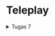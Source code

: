 # Teleplay
<details>
<summary>Tugas 7</summary>
## Proses Pengerjaan Tugas
    
1. Membuat proyek flutter baru dengan nama <b>Teleplay</b>

```
flutter create teleplay
```

2. Membuat file baru bernama `menu.dart`

3. Mengisi file `menu.dart` dengan widget stateless bernama `MyHomePage`.

```
class MyHomePage extends StatelessWidget {
    MyHomePage({super.key});

    @override
    Widget build(BuildContext context) {
        return Scaffold(
            ... // jangan copy titik-titik ini!
        );
    }
}
```

4. Import file `menu.dart` ke file `main.dart`

```
import 'package:teleplay_mobile/menu.dart';
```

5. Membuat class widget bernama `ItemHomePage` untuk membuat object item pada file `menu.dart` denga warna, nama, dan color yang yang memungkinkan Anda membuat objek dengan setiap atribut yang berkorelasi untuk tiap item.

```
class ItemHomePage {
  final String name;
  final IconData icon;
  final Color color;

  ItemHomePage(this.name, this.icon, this.color);
}
```

6. Membuat list of items yang ingin dibuat pada file `menu.dart`.

7. Membuat tiga tombol sederhana dengan ikon dan teks.
```
class ItemCard extends StatelessWidget {
  final ItemHomePage item;
  const ItemCard(this.item, {super.key});

  @override
  Widget build(BuildContext context) {
    return Material(
      color: item.color,
      borderRadius: BorderRadius.circular(12),
      child: InkWell(
        onTap: () {
          ScaffoldMessenger.of(context)
            ..hideCurrentSnackBar()
            ..showSnackBar(SnackBar(
                content: Text("Kamu telah menekan tombol ${item.name}!")));
        },
        // Container untuk menyimpan Icon dan Text
        child: Container(
          width: 240,
          padding: const EdgeInsets.all(8),
          child: Center(
            child: Column(
              // Menyusun ikon dan teks di tengah kartu.
              mainAxisAlignment: MainAxisAlignment.center,
              children: [
                Icon(
                  item.icon,
                  color: Colors.white,
                  size: 30.0,
                ),
                const Padding(padding: EdgeInsets.all(3)),
                Text(
                  item.name,
                  textAlign: TextAlign.center,
                  style: const TextStyle(color: Colors.white),
                ),
              ],
            ),
          ),
        ),
      ),
    );
  }
}
```

8. Snackbar dengan tulisan 
*  "Kamu telah menekan tombol Lihat Daftar Produk" ketika tombol Lihat Daftar Produk ditekan.
* "Kamu telah menekan tombol Tambah Produk" ketika tombol Tambah Produk ditekan.
* "Kamu telah menekan tombol Logout" ketika tombol Logout ditekan.

```
child: InkWell(
        onTap: () {
          ScaffoldMessenger.of(context)
            ..hideCurrentSnackBar()
            ..showSnackBar(SnackBar(
                content: Text("Kamu telah menekan tombol ${item.name}!")));
        },
)
```
## Menjawab Pertanyaan
1. Jelaskan apa yang dimaksud dengan stateless widget dan stateful widget, dan jelaskan perbedaan dari keduanya.
<table>
    <tr>
        <th></th>
        <th>Stateless Widget</th>
        <th>Statefull Widget</th>
    </tr>
    <tr>
        <td>Definisi</td>
        <td>Widget yang tidak dapat berubah (widget statis)</td>
        <td>Widget yang mengubah propertinya selama run time (widget dinamis)</td>
    </tr>
    <tr>
        <td>Ketergantungan pada data atau perubahan perilaku apa pun</td>
        <td>Tidak bergantung pada perubahan data atau perubahan perilaku apa pun</td>
        <td>Diperbarui selama runtime berdasarkan tindakan pengguna atau perubahan data</td>
    </tr>
    <tr>
        <td>Status</td>
        <td>Tidak memiliki status hanya terrender sekali dan tidak akan memperbarui dirinya sendiri, tetapi hanya akan diperbarui saat data eksternal berubah</td>
        <td>Memiliki status internal dan dapat dirender ulang jika data masukan berubah atau jika status widget berubah</td>
    </tr>
    <tr>
        <td>Contoh Implementasi</td>
        <td>
            <pre>
                <code>
        class MyStatelessWidget extends StatelessWidget {
        // This widget is the root of your application.
        @override
        Widget build(BuildContext context) {
            return Container(
            child: Text('This is a Stateless Widget'),
            );
        }
        }
                </code>
            </pre>
        </td>
        <td>
            <pre>
                <code>
        class MyStatefulWidget extends StatefulWidget {
        MyStatefulWidget({Key? key}) : super(key: key);
        @override
        _MyStatefulWidgetState createState() => _MyStatefulWidgetState();
        }
                </code>
            </pre>
        </td>
    </tr>
</table>

2. Sebutkan widget apa saja yang kamu gunakan pada proyek ini dan jelaskan fungsinya.

* Scaffold: Widget ini sebagi struktur dasar untuk halaman, menyediakan kerangka untuk AppBar dan body.
* AppBar: widget ini untuk menampilkan judul di bagian atas halaman.
* SingleChildScrollView: widget ini untuk memungkinkan halaman untuk discroll ketika konten meluap di layar.
* Padding: widget ini untuk memberikan ruang di sekitar widget.
* Column: widget ini untuk menyusun widget secara vertikal.
* Row: widget ini untuk menyusun widget secara horizontal.
* SizedBox: widget ini untuk memberikan jarak atau ruang kosong vertikal.
* Center: widget ini untuk menempatkan widget di tengah-tengah.
* GridView.count: widget ini untuk membuat tata letak grid dengan jumlah kolom tertentu.
* Card: widget ini untuk menyediakan konten yang flexibel dan dapat diperluas, serta sebagai tempat untuk menampilkan berbagai informasi.
* Container: widget serbaguna untuk tata letak, padding, dan ukuran.
* Text: widget ini untuk menampilkan teks.
* Material: widget ini untuk memberikan tampilan material pada widget.
* InkWell: widget ini untuk menambahkan efek interaktif ketika widget ditekan.
* Icon: widget ini untuk menampilkan ikon dari Icons library.
* SnackBar: widget ini untuk memberikan notifikasi sementara di bagian bawah halaman.

3. Apa fungsi dari setState()? Jelaskan variabel apa saja yang dapat terdampak dengan fungsi tersebut.
setState() berguana untuk memberi tahu framework bahwa ada objek dengan internal state yang berubah sehingga memerlukan pembaruan tampilan (UI). Fungsi ini menyebabkan framework untuk build state objek. Semua variabel yang merupakan bagian dari State class dari widget yang memanggil setState() dapat terdampak. Contohnya variabel yang mengubah data tampilan dan variabel yang mengatur kondisi UI.

4. Jelaskan perbedaan antara const dengan final.
* final digunakan ketika variabel hanya diinisialisasi sekali tetapi nilainya baru diketahui saat runtime.
* const keyword untuk menetapkan variabel konstan sejak waktu kompilasi. Penggunaan const pada suatu objek, menjadikan seluruh status mendalam objek benar-benar tetap pada waktu kompilasi dan objek dengan status ini akan dianggap beku dan sepenuhnya tidak dapat diubah. Objek yang dibuat menggunakan const bersifat immutable.

</details>
